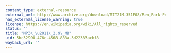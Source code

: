 ```yaml
---
content_type: external-resource
external_url: http://www.archive.org/download/MIT21M.351F08/Ben_Park-Percussion.mp3
has_external_license_warning: true
license: https://en.wikipedia.org/wiki/All_rights_reserved
status: ''
title: "MP3\_\u2011\_2.9\_MB"
uid: 5bc32998-476c-4568-883a-3d22383acbf8
wayback_url: ''
---
```

